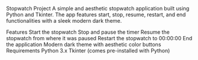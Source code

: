 Stopwatch Project
A simple and aesthetic stopwatch application built using Python and Tkinter. The app features start, stop, resume, restart, and end functionalities with a sleek modern dark theme.

Features
Start the stopwatch
Stop and pause the timer
Resume the stopwatch from where it was paused
Restart the stopwatch to 00:00:00
End the application
Modern dark theme with aesthetic color buttons
Requirements
Python 3.x
Tkinter (comes pre-installed with Python)
